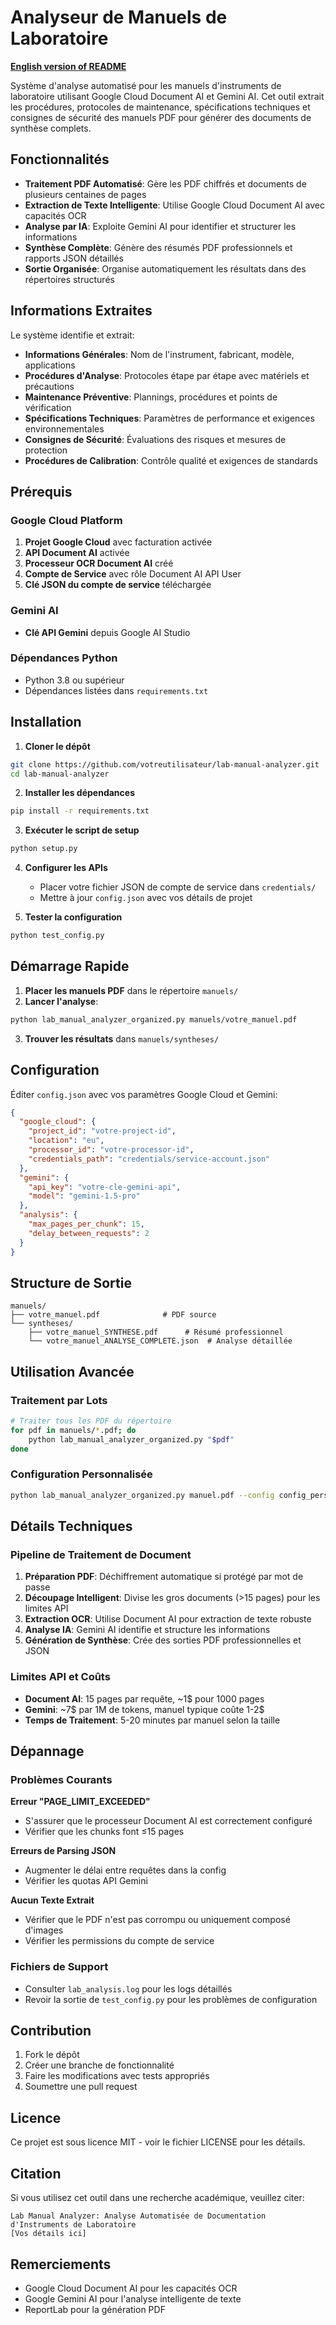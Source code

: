 # Analyseur de Manuels de Laboratoire

**[English version of README](README.md)**

Système d'analyse automatisé pour les manuels d'instruments de laboratoire utilisant Google Cloud Document AI et Gemini AI. Cet outil extrait les procédures, protocoles de maintenance, spécifications techniques et consignes de sécurité des manuels PDF pour générer des documents de synthèse complets.

## Fonctionnalités

- **Traitement PDF Automatisé**: Gère les PDF chiffrés et documents de plusieurs centaines de pages
- **Extraction de Texte Intelligente**: Utilise Google Cloud Document AI avec capacités OCR
- **Analyse par IA**: Exploite Gemini AI pour identifier et structurer les informations
- **Synthèse Complète**: Génère des résumés PDF professionnels et rapports JSON détaillés
- **Sortie Organisée**: Organise automatiquement les résultats dans des répertoires structurés

## Informations Extraites

Le système identifie et extrait:

- **Informations Générales**: Nom de l'instrument, fabricant, modèle, applications
- **Procédures d'Analyse**: Protocoles étape par étape avec matériels et précautions
- **Maintenance Préventive**: Plannings, procédures et points de vérification
- **Spécifications Techniques**: Paramètres de performance et exigences environnementales
- **Consignes de Sécurité**: Évaluations des risques et mesures de protection
- **Procédures de Calibration**: Contrôle qualité et exigences de standards

## Prérequis

### Google Cloud Platform
1. **Projet Google Cloud** avec facturation activée
2. **API Document AI** activée
3. **Processeur OCR Document AI** créé
4. **Compte de Service** avec rôle Document AI API User
5. **Clé JSON du compte de service** téléchargée

### Gemini AI
- **Clé API Gemini** depuis Google AI Studio

### Dépendances Python
- Python 3.8 ou supérieur
- Dépendances listées dans `requirements.txt`

## Installation

1. **Cloner le dépôt**
```bash
git clone https://github.com/votreutilisateur/lab-manual-analyzer.git
cd lab-manual-analyzer
```

2. **Installer les dépendances**
```bash
pip install -r requirements.txt
```

3. **Exécuter le script de setup**
```bash
python setup.py
```

4. **Configurer les APIs**
   - Placer votre fichier JSON de compte de service dans `credentials/`
   - Mettre à jour `config.json` avec vos détails de projet

5. **Tester la configuration**
```bash
python test_config.py
```

## Démarrage Rapide

1. **Placer les manuels PDF** dans le répertoire `manuels/`
2. **Lancer l'analyse**:
```bash
python lab_manual_analyzer_organized.py manuels/votre_manuel.pdf
```
3. **Trouver les résultats** dans `manuels/syntheses/`

## Configuration

Éditer `config.json` avec vos paramètres Google Cloud et Gemini:

```json
{
  "google_cloud": {
    "project_id": "votre-project-id",
    "location": "eu",
    "processor_id": "votre-processor-id",
    "credentials_path": "credentials/service-account.json"
  },
  "gemini": {
    "api_key": "votre-cle-gemini-api",
    "model": "gemini-1.5-pro"
  },
  "analysis": {
    "max_pages_per_chunk": 15,
    "delay_between_requests": 2
  }
}
```

## Structure de Sortie

```
manuels/
├── votre_manuel.pdf              # PDF source
└── syntheses/
    ├── votre_manuel_SYNTHESE.pdf      # Résumé professionnel
    └── votre_manuel_ANALYSE_COMPLETE.json  # Analyse détaillée
```

## Utilisation Avancée

### Traitement par Lots
```bash
# Traiter tous les PDF du répertoire
for pdf in manuels/*.pdf; do
    python lab_manual_analyzer_organized.py "$pdf"
done
```

### Configuration Personnalisée
```bash
python lab_manual_analyzer_organized.py manuel.pdf --config config_personnalise.json
```

## Détails Techniques

### Pipeline de Traitement de Document
1. **Préparation PDF**: Déchiffrement automatique si protégé par mot de passe
2. **Découpage Intelligent**: Divise les gros documents (>15 pages) pour les limites API
3. **Extraction OCR**: Utilise Document AI pour extraction de texte robuste
4. **Analyse IA**: Gemini AI identifie et structure les informations
5. **Génération de Synthèse**: Crée des sorties PDF professionnelles et JSON

### Limites API et Coûts
- **Document AI**: 15 pages par requête, ~1$ pour 1000 pages
- **Gemini**: ~7$ par 1M de tokens, manuel typique coûte 1-2$
- **Temps de Traitement**: 5-20 minutes par manuel selon la taille

## Dépannage

### Problèmes Courants

**Erreur "PAGE_LIMIT_EXCEEDED"**
- S'assurer que le processeur Document AI est correctement configuré
- Vérifier que les chunks font ≤15 pages

**Erreurs de Parsing JSON**
- Augmenter le délai entre requêtes dans la config
- Vérifier les quotas API Gemini

**Aucun Texte Extrait**
- Vérifier que le PDF n'est pas corrompu ou uniquement composé d'images
- Vérifier les permissions du compte de service

### Fichiers de Support
- Consulter `lab_analysis.log` pour les logs détaillés
- Revoir la sortie de `test_config.py` pour les problèmes de configuration

## Contribution

1. Fork le dépôt
2. Créer une branche de fonctionnalité
3. Faire les modifications avec tests appropriés
4. Soumettre une pull request

## Licence

Ce projet est sous licence MIT - voir le fichier LICENSE pour les détails.

## Citation

Si vous utilisez cet outil dans une recherche académique, veuillez citer:

```
Lab Manual Analyzer: Analyse Automatisée de Documentation d'Instruments de Laboratoire
[Vos détails ici]
```

## Remerciements

- Google Cloud Document AI pour les capacités OCR
- Google Gemini AI pour l'analyse intelligente de texte
- ReportLab pour la génération PDF